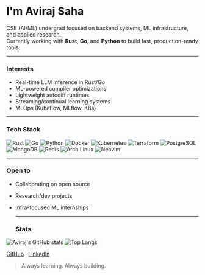 # I'm Aviraj Saha

CSE (AI/ML) undergrad focused on backend systems, ML infrastructure, and applied research.  
Currently working with **Rust**, **Go**, and **Python** to build fast, production-ready tools.

---

### Interests

- Real-time LLM inference in Rust/Go  
- ML-powered compiler optimizations  
- Lightweight autodiff runtimes  
- Streaming/continual learning systems  
- MLOps (Kubeflow, MLflow, K8s)

---

### Tech Stack

![Rust](https://img.shields.io/badge/-Rust-000000?style=flat&logo=rust&logoColor=white)
![Go](https://img.shields.io/badge/-Go-00ADD8?style=flat&logo=go&logoColor=white)
![Python](https://img.shields.io/badge/-Python-3776AB?style=flat&logo=python&logoColor=white)
![Docker](https://img.shields.io/badge/-Docker-2496ED?style=flat&logo=docker&logoColor=white)
![Kubernetes](https://img.shields.io/badge/-Kubernetes-326CE5?style=flat&logo=kubernetes&logoColor=white)
![Terraform](https://img.shields.io/badge/-Terraform-7B42BC?style=flat&logo=terraform&logoColor=white)
![PostgreSQL](https://img.shields.io/badge/-PostgreSQL-4169E1?style=flat&logo=postgresql&logoColor=white)
![MongoDB](https://img.shields.io/badge/-MongoDB-47A248?style=flat&logo=mongodb&logoColor=white)
![Redis](https://img.shields.io/badge/-Redis-DC382D?style=flat&logo=redis&logoColor=white)
![Arch Linux](https://img.shields.io/badge/-ArchLinux-1793D1?style=flat&logo=arch-linux&logoColor=white)
![Neovim](https://img.shields.io/badge/-Neovim-57A143?style=flat&logo=neovim&logoColor=white)


---

### Open to

- Collaborating on open source  
- Research/dev projects  
- Infra-focused ML internships

  ---
  ### Stats

![Aviraj's GitHub stats](https://github-readme-stats.vercel.app/api?username=avirsaha&show_icons=true&count_private=true&theme=radical)
![Top Langs](https://github-readme-stats.vercel.app/api/top-langs/?username=avirsaha&layout=compact&theme=radical)

[GitHub](https://github.com/avirsaha) · [LinkedIn](https://linkedin.com/in/avirsaha)  
> Always learning. Always building.

